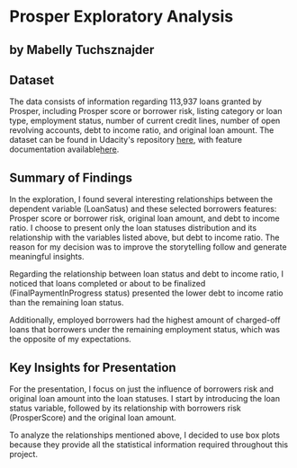# Prosper Exploratory Analysis
## by Mabelly Tuchsznajder


## Dataset

The data consists of information regarding 113,937 loans granted by Prosper, including Prosper score or borrower risk, listing category or loan type, employment status, number of current credit lines, number of open revolving accounts, debt to income ratio, and original loan amount. The dataset can be found in Udacity's 
repository [here](https://s3.amazonaws.com/udacity-hosted-downloads/ud651/prosperLoanData.csv),
with feature documentation available[here](https://docs.google.com/spreadsheets/d/1gDyi_L4UvIrLTEC6Wri5nbaMmkGmLQBk-Yx3z0XDEtI/edit#gid=0).




## Summary of Findings

In the exploration, I found several interesting relationships between the dependent variable (LoanSatus) and these selected borrowers features: Prosper score or borrower risk, original loan amount, and debt to income ratio. I choose to present only the loan statuses distribution and its relationship with the variables listed above, but debt to income ratio. The reason for my decision was to improve the storytelling follow and generate meaningful insights.

Regarding the relationship between loan status and debt to income ratio,  I noticed that loans completed or about to be finalized (FinalPaymentInProgress status) presented the lower debt to income ratio than the remaining loan status.

Additionally, employed borrowers had the highest amount of charged-off loans that borrowers under the remaining employment status, which was the opposite of my expectations. 


## Key Insights for Presentation

For the presentation, I focus on just the influence of borrowers risk and original loan amount into the loan statuses. I start by introducing the loan status variable, followed by its relationship with borrowers risk (ProsperScore) and the original loan amount. 

To analyze the relationships mentioned above, I decided to use box plots because they provide all the statistical information required throughout this project.